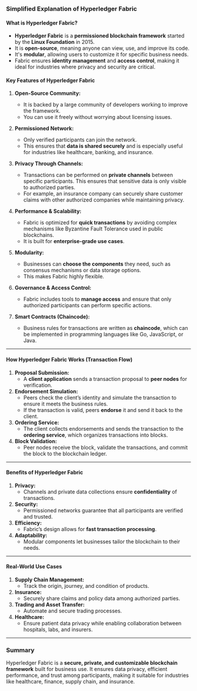 ### Simplified Explanation of Hyperledger Fabric

#### What is Hyperledger Fabric?

- **Hyperledger Fabric** is a **permissioned blockchain framework** started by the **Linux Foundation** in 2015.
- It is **open-source**, meaning anyone can view, use, and improve its code.
- It's **modular**, allowing users to customize it for specific business needs.
- Fabric ensures **identity management** and **access control**, making it ideal for industries where privacy and security are critical.

#### Key Features of Hyperledger Fabric

1. **Open-Source Community:**
    
    - It is backed by a large community of developers working to improve the framework.
    - You can use it freely without worrying about licensing issues.
2. **Permissioned Network:**
    
    - Only verified participants can join the network.
    - This ensures that **data is shared securely** and is especially useful for industries like healthcare, banking, and insurance.
3. **Privacy Through Channels:**
    
    - Transactions can be performed on **private channels** between specific participants. This ensures that sensitive data is only visible to authorized parties.
    - For example, an insurance company can securely share customer claims with other authorized companies while maintaining privacy.
4. **Performance & Scalability:**
    
    - Fabric is optimized for **quick transactions** by avoiding complex mechanisms like Byzantine Fault Tolerance used in public blockchains.
    - It is built for **enterprise-grade use cases**.
5. **Modularity:**
    
    - Businesses can **choose the components** they need, such as consensus mechanisms or data storage options.
    - This makes Fabric highly flexible.
6. **Governance & Access Control:**
    
    - Fabric includes tools to **manage access** and ensure that only authorized participants can perform specific actions.
7. **Smart Contracts (Chaincode):**
    
    - Business rules for transactions are written as **chaincode**, which can be implemented in programming languages like Go, JavaScript, or Java.

---

#### How Hyperledger Fabric Works (Transaction Flow)

1. **Proposal Submission:**
    - A **client application** sends a transaction proposal to **peer nodes** for verification.
2. **Endorsement Simulation:**
    - Peers check the client’s identity and simulate the transaction to ensure it meets the business rules.
    - If the transaction is valid, peers **endorse** it and send it back to the client.
3. **Ordering Service:**
    - The client collects endorsements and sends the transaction to the **ordering service**, which organizes transactions into blocks.
4. **Block Validation:**
    - Peer nodes receive the block, validate the transactions, and commit the block to the blockchain ledger.

---

#### Benefits of Hyperledger Fabric

1. **Privacy:**
    - Channels and private data collections ensure **confidentiality** of transactions.
2. **Security:**
    - Permissioned networks guarantee that all participants are verified and trusted.
3. **Efficiency:**
    - Fabric’s design allows for **fast transaction processing**.
4. **Adaptability:**
    - Modular components let businesses tailor the blockchain to their needs.

---

#### Real-World Use Cases

1. **Supply Chain Management:**
    - Track the origin, journey, and condition of products.
2. **Insurance:**
    - Securely share claims and policy data among authorized parties.
3. **Trading and Asset Transfer:**
    - Automate and secure trading processes.
4. **Healthcare:**
    - Ensure patient data privacy while enabling collaboration between hospitals, labs, and insurers.

---

### Summary

Hyperledger Fabric is a **secure, private, and customizable blockchain framework** built for business use. It ensures data privacy, efficient performance, and trust among participants, making it suitable for industries like healthcare, finance, supply chain, and insurance.